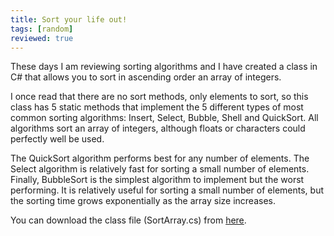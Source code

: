 ```yaml
---
title: Sort your life out!
tags: [random]
reviewed: true
---
```

These days I am reviewing sorting algorithms and I have created a class in C# that allows you to sort in ascending order an array of integers. 

I once read that there are no sort methods, only elements to sort, so this class has 5 static methods that implement the 5 different types of most common sorting algorithms: Insert, Select, Bubble, Shell and QuickSort. All algorithms sort an array of integers, although floats or characters could perfectly well be used.  

The QuickSort algorithm performs best for any number of elements. The Select algorithm is relatively fast for sorting a small number of elements. Finally, BubbleSort is the simplest algorithm to implement but the worst performing. It is relatively useful for sorting a small number of elements, but the sorting time grows exponentially as the array size increases.  

You can download the class file (SortArray.cs) from [here](/docs/OrdenaArray.cs).
